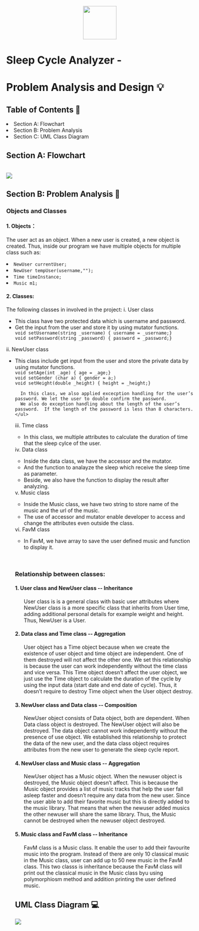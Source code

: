 <p align="center">
  <img src="." width="90" height="90">
</p>

<h1>Sleep Cycle Analyzer - </h1>
<h1>Problem Analysis and Design 💡</h1>
<h2>Table of Contents 🧾 </h2>
  <li> Section A: Flowchart </li>
  <li> Section B: Problem Analysis </li>
  <li> Section C: UML Class Diagram </li>

<h2> Section A: Flowchart </h2>
  <br />
    <img src =https://github.com/jjn7702/SECJ1023-PT2/assets/150900178/056c1c23-4c10-45cf-bfaf-24193e629c00>
  <br />
<h2> Section B: Problem Analysis 📝 </h2>
<h3> Objects and Classes </h3>
<h4> 1. Objects：</h4>
 
The user act as an object. When a new user is created, a new object is created. Thus, inside our program we have multiple objects for multiple class such as:
    <li> ```NewUser currentUser;```</li>
    <li> ```NewUser tempUser(username,"");``` </li> 
    <li> ```Time timeInstance;``` </li>
    <li> ```Music m1;``` </li> 
    
  </ul>
<h4> 2. Classes: </h4>

The following classes in involved in the project: 
  i. User class  
    <ul>
     <li> This class have two protected data which is username and password. </li>
     <li> Get the input from the user and store it by using mutator functions.</li>
     ```void setUsername(string _username) { username = _username;}```
     <br />
     ```void setPassword(string _password) { password = _password;}```
    </ul>
  ii. NewUser class 
    <ul>
      <li> This class include get input from the user and store the private data by  using mutator functions. </li>
      ```void setAge(int _age) { age = _age;}```
      <br />
      ```void setGender (char a) { gender = a;)```
      <br />
      ```void setHeight(double _height) { height = _height;}```
      
      In this class, we also applied excecption handling for the user’s password. We let the user to double confirm the password.
      We also do exception handling about the length of the user’s password.  If the length of the password is less than 8 characters.
    </ul>
  iii. Time class 
    <ul>
      <li> In this class, we multiple attributes to calculate the duration of time that the sleep cylce of the user.</li>
    </ul>
  iv. Data class 
    <ul>
      <li>Inside the data class, we have the accessor and the mutator.</li>
      <li>And the function to analayze the sleep which receive the sleep time as parameter.</li>
      <li>Beside, we also have the function to display the result after analyzing.</li>
    </ul>
  v. Music class 
    <ul>
      <li> Inside the Music class, we have two string to store name of the music and the url of the music.</li>
      <li>The use of accessor and mutator enable developer to access and change the attributes even outside the class. </li>
    </ul>
  vi. FavM class 
    <ul>
      <li> In FavM, we have array to save the user defined music and function to display it.</li>
  </ul>
  <br />
<h3> Relationship between classes: </h3>
      <h4> 1. User class and NewUser class -- Inheritance</h4>
    <ul>
      User class is is a general class with basic user attributes where NewUser class is a more specific class that inherits from User time, adding additional personal details for example weight and height. Thus, NewUser is a User. 
    </ul>
      <h4> 2. Data class and Time class -- Aggregation</h4>
    <ul>
      User object has a Time object because when we create the existence of user object and time object are independent. One of them destroyed will not affect the other one. We set this relationship is because the user can work independently without the time class and vice versa. This Time object doesn’t affect the user object, we just use the Time object to calculate the duration of the cycle by using the input data (start date and end date of cycle). Thus, it doesn’t require to destroy Time object when the User object destroy. 
    </ul>
      <h4> 3. NewUser class and Data class -- Composition </h4>
    <ul>
      NewUser object consists of Data object, both are dependent. When Data class object is destroyed. The NewUser object will also be destroyed. The data object cannot work independently without the presence of use object. We established this relationship to protect the data of the new user, and the data class object requires attributes from the new user to generate the sleep cycle report. 
    </ul>
      <h4> 4. NewUser class and Music class -- Aggregation </h4>
    <ul>
      NewUser object has a Music object. When the newuser object is destroyed, the Music object doesn’t affect. This is because the Music object provides a list of music tracks that help the user fall asleep faster and doesn’t require any data from the new user. Since the user able to add their favorite music but this is directly added to the music library. That means that when the newuser added musics the other newuser will share the same library. Thus, the Music cannot be destroyed when the newuser object destroyed. 
    </ul>
      <h4> 5. Music class and FavM class -- Inheritance </h4>
    <ul>
      FavM class is a Music class. It enable the user to add their favourite music into the program. Instead of there are only 10 classical music in the Music class, user can add up to 50 new music in the FavM class. This two classs is inheritance because the FavM class will print out the classical music in the Music class byu using polymorphiosm method and addition printing the user defined music. 
    </ul>
<h2> UML Class Diagram 💻</h2>
<img src= https://github.com/jjn7702/SECJ1023-PT2/assets/150900178/ad4ee6aa-53e6-4317-8ec7-6815a7b9524d>

